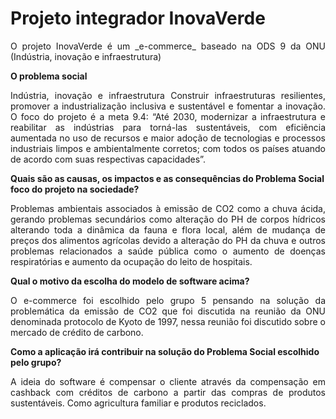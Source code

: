 # **Projeto integrador InovaVerde**
<p style="text-align: justify;">
O projeto InovaVerde é um _e-commerce_ baseado na ODS 9 da ONU (Indústria, inovação e infraestrutura)
</p>

**O problema social**
<p style="text-align: justify;">
Indústria, inovação e infraestrutura Construir infraestruturas resilientes, promover a industrialização inclusiva e sustentável e fomentar a inovação.
O foco do projeto é a meta 9.4: “Até 2030, modernizar a infraestrutura e reabilitar as indústrias para torná-las sustentáveis, com eficiência aumentada
no uso de recursos e maior adoção de tecnologias e processos industriais limpos e ambientalmente corretos; com todos os países atuando de acordo com suas
respectivas capacidades”.
</p>

**Quais são as causas, os impactos e as consequências do Problema Social foco do projeto na sociedade?**
<p style="text-align: justify;">
Problemas ambientais associados à emissão de CO2 como a chuva ácida, gerando problemas secundários como alteração do PH de corpos hídricos alterando toda a
dinâmica da fauna e flora local, além de mudança de preços dos alimentos agrícolas devido a alteração do PH da chuva e outros problemas relacionados a saúde
pública como o aumento de doenças respiratórias e aumento da ocupação do leito de hospitais.
</p>

**Qual o motivo da escolha do modelo de software acima?**

<p style="text-align: justify;">
O e-commerce foi escolhido pelo grupo 5 pensando na solução da problemática da emissão de CO2 que foi discutida na reunião da ONU denominada protocolo de Kyoto
de 1997, nessa reunião foi discutido sobre o mercado de crédito de carbono.
</p>

**Como a aplicação irá contribuir na solução do Problema Social escolhido pelo grupo?**

<p style="text-align: justify;">
A ideia do software é compensar o cliente através da compensação em cashback com créditos de carbono a partir das compras de produtos sustentáveis. Como agricultura
familiar e produtos reciclados.
</p>
